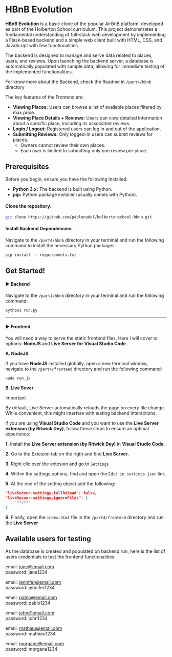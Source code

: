 
# HBnB Evolution

**HBnB Evolution** is a basic clone of the popular AirBnB platform, developed as part of the Holberton School curriculum. This project demonstrates a fundamental understanding of full-stack web development by implementing a Flask-based backend and a simple web client built with HTML, CSS, and JavaScript with few functionalities.

The backend is designed to manage and serve data related to places, users, and reviews. Upon launching the backend server, a database is automatically populated with sample data, allowing for immediate testing of the implemented functionalities.

For know more about the Backend, check the Readme in `/part4/hbnb` directory

The key features of the Frontend are:
* **Viewing Places:** Users can browse a list of available places filtered by max price.
* **Viewing Place Details + Reviews:** Users can view detailed information about a specific place, including its associated reviews.
* **Login / Logout:** Registered users can log in and out of the application.
* **Submitting Reviews:** Only logged-in users can submit reviews for places.
    * Owners cannot review their own places.
    * Each user is limited to submitting only one review per place.


## Prerequisites
Before you begin, ensure you have the following installed:

* **Python 3.x:** The backend is built using Python.
* **pip:** Python package installer (usually comes with Python).

#### Clone the repository:

```bash
git clone https://github.com/pablonudel/holbertonschool-hbnb.git
```

#### Install Backend Dependencies:
Navigate to the `/part4/hbnb` directory in your terminal and run the following command to install the necessary Python packages:

```bash
pip install -r requirements.txt
```


## Get Started!
#### ▶︎ Backend
Navigate to the `/part4/hbnb` directory in your terminal and run the following command:
```bash
python3 run.py
```
---
#### ▶︎ Frontend
You will need a way to serve the static frontend files. Here I will cover to options: **NodeJS** and **Live Server for Visual Studio Code**.

**A. NodeJS**

If you have **NodeJS** installed globally, open a new terminal window, navigate to the `/part4/frontend` directory and run the following command:
```bash
node run.js
```
**B. Live Sever**

> [!IMPORTANT]  
> By default, Live Server automatically reloads the page on every file change. While convenient, this might interfere with testing backend interactions.

if you are using **Visual Studio Code** and you want to use the **Live Server extension (by Ritwick Dey)**, follow these steps to ensure an optimal experience:

**1.** Install the **Live Server extension (by Ritwick Dey)** in **Visual Studio Code**.

**2.** Go to the Extesion tab on the rigth and find **Live Server**.

**3.** Right clic over the extesion and go to `Settings`

**4.** Within the settings options, find and open the `Edit in settings.json` link

**5.** At the end of the setting object add the following:
```json
"liveServer.settings.fullReload": false,
"liveServer.settings.ignoreFiles": [
    "**/**"
]
```

**6.** Finally, open the `index.html` file in the `/part4/frontend` directory and run the **Live Server**
## Available users for testing
As the database is created and populated on backend run, here is the list of users credentials to test the frontend functionalities:

email: jane@email.com  
password: jane1234

email: jennifer@email.com  
password: jennifer1234

email: pablo@email.com  
password: pablo1234

email: john@email.com  
password: john1234

email: mathieu@email.com  
password: mathieu1234

email: morgane@email.com  
password: morgane1234